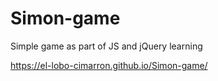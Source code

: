 # Simon-game
Simple game as part of JS and jQuery learning

https://el-lobo-cimarron.github.io/Simon-game/
